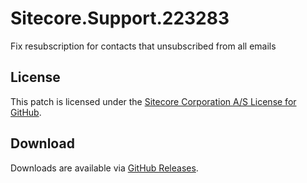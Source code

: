 # Sitecore.Support.223283
Fix resubscription for contacts that unsubscribed from all emails

## License  
This patch is licensed under the [Sitecore Corporation A/S License for GitHub](https://github.com/sitecoresupport/Sitecore.Support.223283/blob/master/LICENSE).  

## Download  
Downloads are available via [GitHub Releases](https://github.com/sitecoresupport/Sitecore.Support.223283/releases).  
